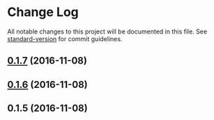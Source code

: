 # Change Log

All notable changes to this project will be documented in this file. See [standard-version](https://github.com/conventional-changelog/standard-version) for commit guidelines.

<a name="0.1.7"></a>
## [0.1.7](https://github.com/2muchcoffeecom/ng2-restangular/compare/v0.1.6...v0.1.7) (2016-11-08)



<a name="0.1.6"></a>
## [0.1.6](https://github.com/2muchcoffeecom/ng2-restangular/compare/v0.1.5...v0.1.6) (2016-11-08)



<a name="0.1.5"></a>
## 0.1.5 (2016-11-08)

